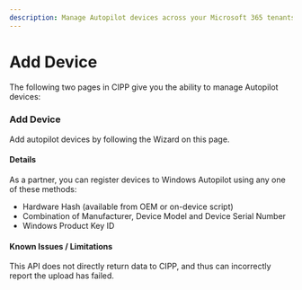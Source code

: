 ```yaml
---
description: Manage Autopilot devices across your Microsoft 365 tenants.
---
```


# Add Device

The following two pages in CIPP give you the ability to manage Autopilot devices:

### Add Device

Add autopilot devices by following the Wizard on this page.

#### Details <a href="#adddevice-details" id="adddevice-details"></a>

As a partner, you can register devices to Windows Autopilot using any one of these methods:

* Hardware Hash (available from OEM or on-device script)
* Combination of Manufacturer, Device Model and Device Serial Number
* Windows Product Key ID

#### Known Issues / Limitations <a href="#adddevice-knownissues" id="adddevice-knownissues"></a>

This API does not directly return data to CIPP, and thus can incorrectly report the upload has failed.

#### &#x20;<a href="#listdevices-knownissues" id="listdevices-knownissues"></a>
